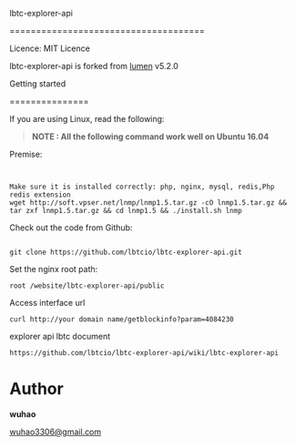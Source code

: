lbtc-explorer-api


=====================================


Licence: MIT Licence


lbtc-explorer-api is forked from [lumen](https://github.com/laravel/lumen) v5.2.0


Getting started

===============



If you are using Linux, read the following:




> **NOTE :  All the following command work well on Ubuntu 16.04**




Premise:
```


Make sure it is installed correctly: php, nginx, mysql, redis,Php redis extension
wget http://soft.vpser.net/lnmp/lnmp1.5.tar.gz -cO lnmp1.5.tar.gz && tar zxf lnmp1.5.tar.gz && cd lnmp1.5 && ./install.sh lnmp
```


Check out the code from Github:
```

git clone https://github.com/lbtcio/lbtc-explorer-api.git
```
Set the nginx root path:
```
root /website/lbtc-explorer-api/public
```
Access interface url
```
curl http://your domain name/getblockinfo?param=4084230
```
explorer api lbtc document
```
https://github.com/lbtcio/lbtc-explorer-api/wiki/lbtc-explorer-api
```


Author
===============

**wuhao**

wuhao3306@gmail.com
